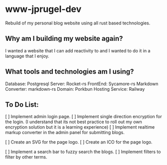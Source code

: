 # www-jprugel-dev

Rebuild of my personal blog website using all rust based technologies.

## Why am I building my website again?
I wanted a website that I can add reactivity to and I wanted to do it in a language that I enjoy.

## What tools and technologies am I using?
Database: Postgresql
Server: Rocket-rs
FrontEnd: Sycamore-rs
Markdown Converter: markdown-rs
Domain: Porkbun
Hosting Service: Railway

## To Do List:
[ ] Implement admin login page.
[ ] Implement single direction encryption for the login. (I understand that its not best practice to roll out my own encryption solution but it is a learning experience)
[ ] Implement realtime markup converter in the admin panel for submitting blogs.

[ ] Create an SVG for the page logo.
[ ] Create an ICO for the page logo.

[ ] Implement a search bar to fuzzy search the blogs.
[ ] Implement filters to filter by other terms.
